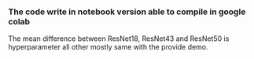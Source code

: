 ### The code write in notebook version able to compile in google colab

The mean difference between ResNet18, ResNet43 and ResNet50 is hyperparameter all other mostly same with the provide demo.
